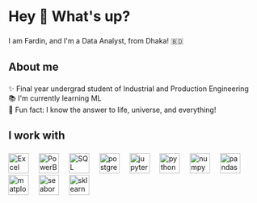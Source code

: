 <h1 align="left">Hey 👋 What's up?</h1>

###

<p align="left">I am Fardin, and I'm a Data Analyst, from Dhaka! 🇧🇩 </p>

###

<h2 align="left">About me</h2>

###

<p align="left">✨ Final year undergrad student of Industrial and Production Engineering<br>📚 I'm currently learning ML<br> 🎲 Fun fact: I know the answer to life, universe, and everything!</p>

###

<h2 align="left">I work with</h2>

###

<div align="left">
  <img src="https://upload.wikimedia.org/wikipedia/commons/3/34/Microsoft_Office_Excel_%282019%E2%80%93present%29.svg" height="40" alt="Excel"  />
  <img width="12" />
  <img src="https://upload.wikimedia.org/wikipedia/commons/c/cf/New_Power_BI_Logo.svg" height="40" alt="PowerBI"  />
  <img width="12" />
  <img src="https://upload.wikimedia.org/wikipedia/commons/8/87/Sql_data_base_with_logo.png" height="40" alt="SQL"  />
  <img width="12" />
  <img src="https://en.wikipedia.org/wiki/File:Postgresql_elephant.svg" height="40" alt="postgres"  />
  <img width="12" />
  <img src="https://en.wikipedia.org/wiki/File:Jupyter_logo.svg" height="40" alt="jupyter"  />
  <img width="12" />
  <img src="https://en.wikipedia.org/wiki/File:Python-logo-notext.svg" height="40" alt="python"  />
  <img width="12" />
  <img src="https://en.wikipedia.org/wiki/File:NumPy_logo_2020.svg" height="40" alt="numpy"  />
  <img width="12" />
  <img src="https://en.wikipedia.org/wiki/File:Pandas_logo.svg" height="40" alt="pandas"  />
  <img width="12" />
  <img src="https://en.wikipedia.org/wiki/File:Matplotlib_logo.svg" height="40" alt="matplotlib"  />
  <img width="12" />
  <img src="https://seaborn.pydata.org/_static/logo-wide-lightbg.svg" height="40" alt="seaborn"  />
  <img width="12" />
  <img src="https://en.wikipedia.org/wiki/File:Scikit_learn_logo_small.svg" height="40" alt="sklearn"  />
</div>

###
